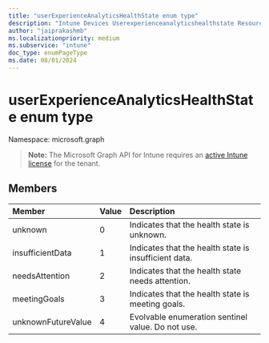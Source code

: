 ```yaml
---
title: "userExperienceAnalyticsHealthState enum type"
description: "Intune Devices Userexperienceanalyticshealthstate Resources ."
author: "jaiprakashmb"
ms.localizationpriority: medium
ms.subservice: "intune"
doc_type: enumPageType
ms.date: 08/01/2024
---
```


# userExperienceAnalyticsHealthState enum type

Namespace: microsoft.graph

> **Note:** The Microsoft Graph API for Intune requires an [active Intune license](https://go.microsoft.com/fwlink/?linkid=839381) for the tenant.



## Members
|Member|Value|Description|
|:---|:---|:---|
|unknown|0|Indicates that the health state is unknown.|
|insufficientData|1|Indicates that the health state is insufficient data.|
|needsAttention|2|Indicates that the health state needs attention.|
|meetingGoals|3|Indicates that the health state is meeting goals.|
|unknownFutureValue|4|Evolvable enumeration sentinel value. Do not use.|